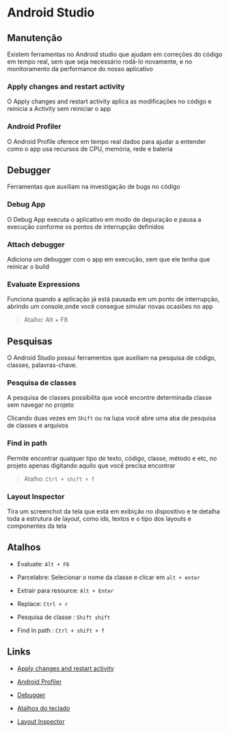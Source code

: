 # Android Studio

## Manutenção

Existem ferramentas no Android studio que ajudam em correções do código em tempo real, sem que seja necessário rodá-lo novamente, e no monitoramento da performance do nosso aplicativo


### Apply changes and restart activity

O Apply changes and restart activity aplica as modificações no código e reinicia a Activity sem reiniciar o app

### Android Profiler

O Android Profile oferece em tempo real dados para ajudar a entender como o app usa recursos de CPU, memória, rede e bateria

## Debugger

Ferramentas que auxiliam na investigação de bugs no código

### Debug App

O Debug App executa o aplicativo em modo de depuração e pausa a execução conforme os pontos de interrupção definidos

### Attach debugger

Adiciona um debugger com o app em execução, sem que ele tenha que reinicar o build

### Evaluate Expressions

Funciona quando a aplicação já está pausada em um ponto de interrupção, abrindo um console,onde você consegue simular novas ocasiões no app

> Atalho: Alt + F8

## Pesquisas

O Android Studio possui ferramentos que auxiliam na pesquisa de código, classes, palavras-chave.

### Pesquisa de classes 

A pesquisa de classes possibilita que você encontre determinada classe sem navegar no projeto

Clicando duas vezes em `Shift` ou na lupa você abre uma aba de pesquisa de classes e arquivos

### Find in path

Permite encontrar qualquer tipo de texto, código, classe, método e etc, no projeto apenas digitando aquilo que você precisa encontrar

> Atalho: `Ctrl + shift + f`

### Layout Inspector

Tira um screenchot da tela que está em exibição no dispositivo e te detalha toda a estrutura de layout, como ids, textos e o tipo dos layouts e componentes da tela

## Atalhos

* Evaluate: `Alt + F8`

* Parcelabre: Selecionar o nome da classe e clicar em `alt + enter`

* Extrair para resource: `Alt + Enter`

* Replace: `Ctrl + r`

* Pesquisa de classe : `Shift shift`

* Find in path : `Ctrl + shift + f`

## Links

* [Apply changes and restart activity](https://developer.android.com/studio/run#apply-changes)

* [Android Profiler](https://developer.android.com/studio/profile/android-profiler)

* [Debugger](https://developer.android.com/studio/debug)

* [Atalhos do teclado](https://developer.android.com/studio/intro/keyboard-shortcuts)

* [Layout Inspector](https://developer.android.com/studio/debug/layout-inspector)